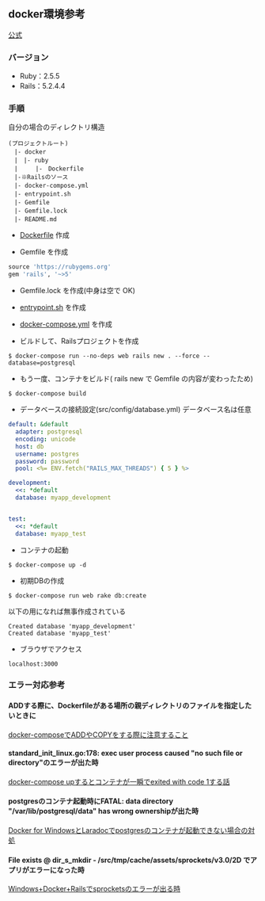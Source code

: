 ## docker環境参考
[公式](https://docs.docker.com/compose/rails/)

### バージョン
- Ruby：2.5.5
- Rails：5.2.4.4

### 手順
自分の場合のディレクトリ構造
```
(プロジェクトルート)
　|- docker
　|　|- ruby
　|　　　|-　Dockerfile
　|-※Railsのソース
　|- docker-compose.yml
　|- entrypoint.sh
　|- Gemfile
　|- Gemfile.lock
　|- README.md
```

- [Dockerfile](https://github.com/h-yoshikawa44/til-engineer/blob/master/Ruby/Rails/docker/ruby/Dockerfile) 作成

- Gemfile を作成
```ruby
source 'https://rubygems.org'
gem 'rails', '~>5'
```

- Gemfile.lock を作成(中身は空で OK)

- [entrypoint.sh](https://github.com/h-yoshikawa44/til-engineer/blob/master/Ruby/Rails/entrypoint.sh) を作成

- [docker-compose.yml](https://github.com/h-yoshikawa44/til-engineer/blob/master/Ruby/Rails/docker-compose.yml) を作成

- ビルドして、Railsプロジェクトを作成
```
$ docker-compose run --no-deps web rails new . --force --database=postgresql
```

- もう一度、コンテナをビルド( rails new で Gemfile の内容が変わったため)
```
$ docker-compose build
```

- データベースの接続設定(src/config/database.yml)  データベース名は任意
```yml
default: &default
  adapter: postgresql
  encoding: unicode
  host: db
  username: postgres
  password: password
  pool: <%= ENV.fetch("RAILS_MAX_THREADS") { 5 } %>

development:
  <<: *default
  database: myapp_development


test:
  <<: *default
  database: myapp_test
```

- コンテナの起動
```
$ docker-compose up -d
```

- 初期DBの作成
```
$ docker-compose run web rake db:create
```

以下の用になれば無事作成されている
```
Created database 'myapp_development'
Created database 'myapp_test'
```

- ブラウザでアクセス
```
localhost:3000
```

### エラー対応参考
#### ADDする際に、Dockerfileがある場所の親ディレクトリのファイルを指定したいときに
[docker-composeでADDやCOPYをする際に注意すること](https://qiita.com/mk-tool/items/1c7e4929055bb3b7aeda)

#### standard_init_linux.go:178: exec user process caused "no such file or directory"のエラーが出た時
[docker-compose upするとコンテナが一瞬でexited with code 1する話](https://qiita.com/nrk_baby/items/d872e8f051a96a313601)

#### postgresのコンテナ起動時にFATAL: data directory "/var/lib/postgresql/data" has wrong ownershipが出た時
[Docker for WindowsとLaradocでpostgresのコンテナが起動できない場合の対処](https://mrkmyki.com/2018/11/25/docker-for-windows%E3%81%A8laradoc%E3%81%A7postgres%E3%81%AE%E3%82%B3%E3%83%B3%E3%83%86%E3%83%8A%E3%81%8C%E8%B5%B7%E5%8B%95%E3%81%A7%E3%81%8D%E3%81%AA%E3%81%84%E5%A0%B4%E5%90%88%E3%81%AE%E5%AF%BE/)

#### File exists @ dir_s_mkdir - /src/tmp/cache/assets/sprockets/v3.0/2D でアプリがエラーになった時
[Windows+Docker+Railsでsprocketsのエラーが出る時](https://crieit.net/posts/Windows-Docker-Rails-sprockets)